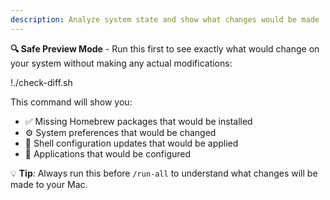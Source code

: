 ```yaml
---
description: Analyze system state and show what changes would be made
---
```


**🔍 Safe Preview Mode** - Run this first to see exactly what would change on your system without making any actual modifications:

!./check-diff.sh

This command will show you:
- ✅ Missing Homebrew packages that would be installed
- ⚙️ System preferences that would be changed  
- 🐚 Shell configuration updates that would be applied
- 🔧 Applications that would be configured

💡 **Tip**: Always run this before `/run-all` to understand what changes will be made to your Mac.